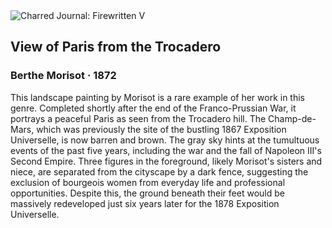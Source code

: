 <div class="artwork-of-the-day">
  <div class="container">
    <div class="img-wrapper">
      <img
        src="https://uploads3.wikiart.org/images/berthe-morisot/view-on-paris-sun.jpg!Large.jpg"
        alt="Charred Journal: Firewritten V" />
    </div>
    <div class="artwork-detail">
      <div class="artwork-origin"> 
        <h2 class="artwork-name">View of Paris from the Trocadero</h2>
        <h3 class="artist">
          Berthe Morisot
                    ·  1872
        </h3>
      </div>
      <p class="description">
        <span class="artwork-description-text ng-binding" ng-bind-html="viewModel.ArtworkOfTheDay.Description | unsafe">This landscape painting by Morisot is a rare example of her work in this genre. Completed shortly after the end of the Franco-Prussian War, it portrays a peaceful Paris as seen from the Trocadero hill. The Champ-de-Mars, which was previously the site of the bustling 1867 Exposition Universelle, is now barren and brown. The gray sky hints at the tumultuous events of the past five years, including the war and the fall of Napoleon III's Second Empire. Three figures in the foreground, likely Morisot's sisters and niece, are separated from the cityscape by a dark fence, suggesting the exclusion of bourgeois women from everyday life and professional opportunities. Despite this, the ground beneath their feet would be massively redeveloped just six years later for the 1878 Exposition Universelle.</span>
                        <div class="text-shadow-container" ng-show="showShadow" style=""></div>
      </p>
    </div>
  </div>

</div>
